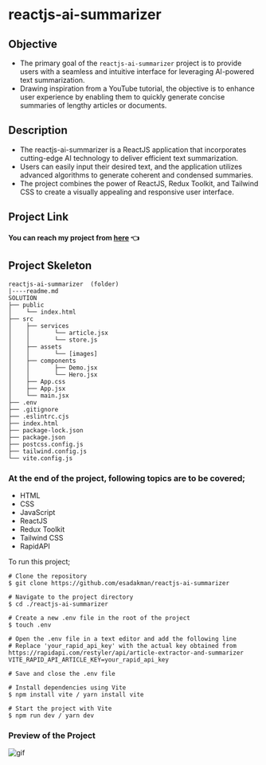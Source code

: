 # reactjs-ai-summarizer

## Objective

- The primary goal of the `reactjs-ai-summarizer` project is to provide users with a seamless and intuitive interface for leveraging AI-powered text summarization. 
- Drawing inspiration from a YouTube tutorial, the objective is to enhance user experience by enabling them to quickly generate concise summaries of lengthy articles or documents.

## Description

- The reactjs-ai-summarizer is a ReactJS application that incorporates cutting-edge AI technology to deliver efficient text summarization. 
- Users can easily input their desired text, and the application utilizes advanced algorithms to generate coherent and condensed summaries. 
- The project combines the power of ReactJS, Redux Toolkit, and Tailwind CSS to create a visually appealing and responsive user interface.

## Project Link

#### You can reach my project from [here](https://reactjs-ai-summarizer.vercel.app/) 👈

## Project Skeleton

```
reactjs-ai-summarizer  (folder)
|----readme.md
SOLUTION
├── public
│    └── index.html
├── src
│    ├── services
│    │       └── article.jsx
│    │       └── store.js
│    ├── assets
│    │       └── [images] 
│    ├── components
│    │       ├── Demo.jsx
│    │       └── Hero.jsx
│    ├── App.css
│    ├── App.jsx
│    └── main.jsx
├── .env
├── .gitignore
├── .eslintrc.cjs
├── index.html
├── package-lock.json
├── package.json
├── postcss.config.js
├── tailwind.config.js
└── vite.config.js
```

### At the end of the project, following topics are to be covered;

- HTML
- CSS
- JavaScript
- ReactJS
- Redux Toolkit
- Tailwind CSS
- RapidAPI

To run this project;

```
# Clone the repository
$ git clone https://github.com/esadakman/reactjs-ai-summarizer

# Navigate to the project directory
$ cd ./reactjs-ai-summarizer

# Create a new .env file in the root of the project
$ touch .env

# Open the .env file in a text editor and add the following line
# Replace 'your_rapid_api_key' with the actual key obtained from https://rapidapi.com/restyler/api/article-extractor-and-summarizer
VITE_RAPID_API_ARTICLE_KEY=your_rapid_api_key

# Save and close the .env file

# Install dependencies using Vite
$ npm install vite / yarn install vite

# Start the project with Vite
$ npm run dev / yarn dev

```

### Preview of the Project
 
<img src="./aiSummarizer.gif" alt="gif"   />
 